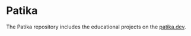 # Patika
The Patika repository includes the educational projects on the [patika.dev](https://www.patika.dev/).
